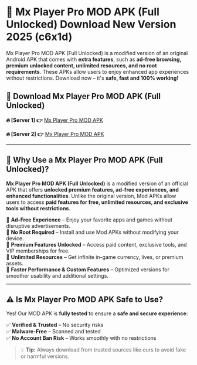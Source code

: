 # 📲 Mx Player Pro MOD APK (Full Unlocked) Download New Version 2025 (c6x1d)

Mx Player Pro MOD APK (Full Unlocked) is a modified version of an original Android APK that comes with **extra features**, such as **ad-free browsing, premium unlocked content, unlimited resources, and no root requirements**. These APKs allow users to enjoy enhanced app experiences without restrictions. Download now – it's **safe, fast and 100% working!**

## **📲 Download Mx Player Pro MOD APK (Full Unlocked)**

 **🔥 [Server 1] 👉** [Mx Player Pro MOD APK](https://hapymods.com?title=Mx+Player+Pro+MOD+APK&ref=Ax1)

 **🔥 [Server 2] 👉** [Mx Player Pro MOD APK](https://hapymods.com?title=Mx+Player+Pro+MOD+APK&ref=Ax1)

---

## **📌 Why Use a Mx Player Pro MOD APK (Full Unlocked)?**

**Mx Player Pro MOD APK (Full Unlocked)** is a modified version of an official APK that offers **unlocked premium features, ad-free experiences, and enhanced functionalities**. Unlike the original version, Mod APKs allow users to access **paid features for free, unlimited resources, and exclusive tools without restrictions**.

🔹 **Ad-Free Experience** – Enjoy your favorite apps and games without disruptive advertisements.  
🔹 **No Root Required** – Install and use Mod APKs without modifying your device.  
🔹 **Premium Features Unlocked** – Access paid content, exclusive tools, and VIP memberships for free.  
🔹 **Unlimited Resources** – Get infinite in-game currency, lives, or premium assets.  
🔹 **Faster Performance & Custom Features** – Optimized versions for smoother usability and additional settings.  

---

## **⚠️ Is Mx Player Pro MOD APK Safe to Use?**

Yes! Our MOD APK is **fully tested** to ensure a **safe and secure experience**:

✅ **Verified & Trusted** – No security risks  
✅ **Malware-Free** – Scanned and tested  
✅ **No Account Ban Risk** – Works smoothly with no restrictions  

> 💡 **Tip:** Always download from trusted sources like ours to avoid fake or harmful versions.